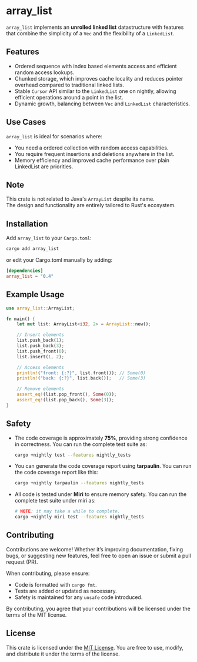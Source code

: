 # array_list

`array_list` implements an **unrolled linked list** datastructure with features
that combine the simplicity of a `Vec` and the flexibility of a `LinkedList`.

## Features
- Ordered sequence with index based elements access and efficient random access lookups.
- Chunked storage, which improves cache locality and reduces pointer overhead compared to traditional linked lists.
- Stable `Cursor` API similar to the `LinkedList` one on nightly, allowing efficient operations around a point in the list.
- Dynamic growth, balancing between `Vec` and `LinkedList` characteristics.

## Use Cases
`array_list` is ideal for scenarios where:
- You need a ordered collection with random access capabilities.
- You require frequent insertions and deletions anywhere in the list.
- Memory efficiency and improved cache performance over plain LinkedList are priorities.

## Note
This crate is not related to Java's `ArrayList` despite its name.  
The design and functionality are entirely tailored to Rust's ecosystem.

## Installation

Add `array_list` to your `Cargo.toml`:

```bash
cargo add array_list
```

or edit your Cargo.toml manually by adding:

```toml
[dependencies]
array_list = "0.4"
```

## Example Usage

```rust
use array_list::ArrayList;

fn main() {
    let mut list: ArrayList<i32, 2> = ArrayList::new();

    // Insert elements
    list.push_back(1);
    list.push_back(3);
    list.push_front(0);
    list.insert(1, 2);

    // Access elements
    println!("front: {:?}", list.front()); // Some(0)
    println!("back: {:?}", list.back());   // Some(3)

    // Remove elements
    assert_eq!(list.pop_front(), Some(0));
    assert_eq!(list.pop_back(), Some(3));
}
```

## Safety

- The code coverage is approximately **75%**, providing strong confidence in correctness.
  You can run the complete test suite as:
  ```bash
  cargo +nightly test --features nightly_tests
  ```
- You can generate the code coverage report using **tarpaulin**.
  You can run the code coverage report like this:
  ```bash
  cargo +nightly tarpaulin --features nightly_tests
  ```
- All code is tested under **Miri** to ensure memory safety.
  You can run the complete test suite under miri as:
  ```bash
  # NOTE: it may take a while to complete.
  cargo +nightly miri test --features nightly_tests
  ```

## Contributing

Contributions are welcome!
Whether it’s improving documentation, fixing bugs, or suggesting new features, feel free to open an issue or submit a pull request (PR).  

When contributing, please ensure:
- Code is formatted with `cargo fmt`.
- Tests are added or updated as necessary.
- Safety is maintained for any `unsafe` code introduced.

By contributing, you agree that your contributions will be licensed under the terms of the MIT license.

## License

This crate is licensed under the [MIT License](LICENSE).
You are free to use, modify, and distribute it under the terms of the license.
